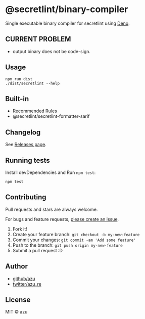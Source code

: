 # @secretlint/binary-compiler

Single executable binary compiler for secretlint using [Deno](https://deno.land/).

## CURRENT PROBLEM

- output binary does not be code-sign.

## Usage

```
npm run dist
./dist/secretlint --help
```

## Built-in

- Recommended Rules
- @secretlint/secretlint-formatter-sarif

## Changelog

See [Releases page](https://github.com/secretlint/secretlint/releases).

## Running tests

Install devDependencies and Run `npm test`:

    npm test

## Contributing

Pull requests and stars are always welcome.

For bugs and feature requests, [please create an issue](https://github.com/secretlint/secretlint/issues).

1. Fork it!
2. Create your feature branch: `git checkout -b my-new-feature`
3. Commit your changes: `git commit -am 'Add some feature'`
4. Push to the branch: `git push origin my-new-feature`
5. Submit a pull request :D

## Author

- [github/azu](https://github.com/azu)
- [twitter/azu_re](https://twitter.com/azu_re)

## License

MIT © azu
